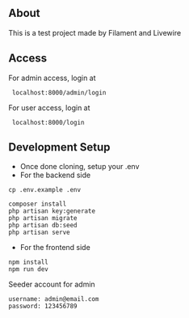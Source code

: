 ## About

This is a test project made by Filament and Livewire

## Access
For admin access, login at
```
 localhost:8000/admin/login
```

For user access, login at
```
 localhost:8000/login
```


## Development Setup

- Once done cloning, setup your .env
- For the backend side
```
cp .env.example .env

composer install
php artisan key:generate
php artisan migrate
php artisan db:seed
php artisan serve

```

- For the frontend side
```
npm install
npm run dev

```

Seeder account for admin
```
username: admin@email.com
password: 123456789
```
